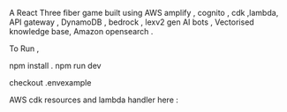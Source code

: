 A React Three fiber game built using AWS amplify , cognito , cdk ,lambda, API gateway , DynamoDB , bedrock , lexv2 gen AI bots , Vectorised knowledge base, Amazon opensearch .


To Run , 

npm install .
npm run dev

checkout .envexample 


AWS cdk resources and lambda handler here :

